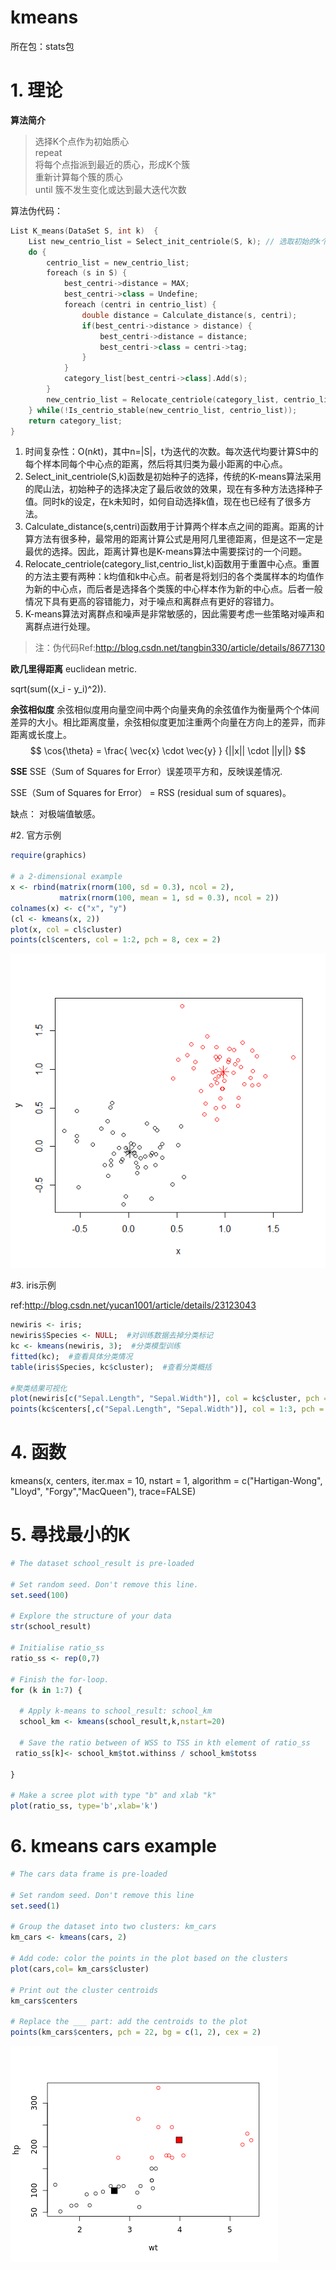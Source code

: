 # kmeans

所在包：stats包

# 1. 理论

**算法简介**
>选择K个点作为初始质心  
>repeat  
>    将每个点指派到最近的质心，形成K个簇  
>    重新计算每个簇的质心  
>until 簇不发生变化或达到最大迭代次数  

算法伪代码：
```cpp
List K_means(DataSet S, int k)  {  
    List new_centrio_list = Select_init_centriole(S, k); // 选取初始的k个中心点  
    do {  
        centrio_list = new_centrio_list;  
        foreach (s in S) {  
            best_centri->distance = MAX;  
            best_centri->class = Undefine;  
            foreach (centri in centrio_list) {  
                double distance = Calculate_distance(s, centri);  
                if(best_centri->distance > distance) {  
                    best_centri->distance = distance;  
                    best_centri->class = centri->tag;  
                }  
            }  
            category_list[best_centri->class].Add(s);  
        }  
        new_centrio_list = Relocate_centriole(category_list, centrio_list, k);  
    } while(!Is_centrio_stable(new_centrio_list, centrio_list));  
    return category_list;  
}  
```
1. 时间复杂性：O(n*k*t)，其中n=|S|，t为迭代的次数。每次迭代均要计算S中的每个样本同每个中心点的距离，然后将其归类为最小距离的中心点。
2. Select_init_centriole(S,k)函数是初始种子的选择，传统的K-means算法采用的爬山法，初始种子的选择决定了最后收敛的效果，现在有多种方法选择种子值。同时k的设定，在k未知时，如何自动选择k值，现在也已经有了很多方法。
3. Calculate_distance(s,centri)函数用于计算两个样本点之间的距离。距离的计算方法有很多种，最常用的距离计算公式是用阿几里德距离，但是这不一定是最优的选择。因此，距离计算也是K-means算法中需要探讨的一个问题。
4. Relocate_centriole(category_list,centrio_list,k)函数用于重置中心点。重置的方法主要有两种：k均值和k中心点。前者是将划归的各个类属样本的均值作为新的中心点，而后者是选择各个类簇的中心样本作为新的中心点。后者一般情况下具有更高的容错能力，对于噪点和离群点有更好的容错力。
5. K-means算法对离群点和噪声是非常敏感的，因此需要考虑一些策略对噪声和离群点进行处理。
>注：伪代码Ref:http://blog.csdn.net/tangbin330/article/details/8677130


**欧几里得距离**
euclidean metric.

sqrt(sum((x_i - y_i)^2)).

**余弦相似度**
余弦相似度用向量空间中两个向量夹角的余弦值作为衡量两个个体间差异的大小。相比距离度量，余弦相似度更加注重两个向量在方向上的差异，而非距离或长度上。
$$ \cos{\theta} = \frac{ \vec{x} \cdot \vec{y} } {||x|| \cdot ||y||} $$

**SSE**
SSE（Sum of Squares for Error）误差项平方和，反映误差情况.

SSE（Sum of Squares for Error） = RSS (residual sum of squares)。

缺点：
对极端值敏感。

#2. 官方示例
```r
require(graphics)

# a 2-dimensional example
x <- rbind(matrix(rnorm(100, sd = 0.3), ncol = 2),
           matrix(rnorm(100, mean = 1, sd = 0.3), ncol = 2))
colnames(x) <- c("x", "y")
(cl <- kmeans(x, 2))
plot(x, col = cl$cluster)
points(cl$centers, col = 1:2, pch = 8, cex = 2)
```
![](/assets/kmeansOfficial.png) 

#3. iris示例

ref:http://blog.csdn.net/yucan1001/article/details/23123043

```r
newiris <- iris;  
newiris$Species <- NULL;  #对训练数据去掉分类标记  
kc <- kmeans(newiris, 3);  #分类模型训练  
fitted(kc);  #查看具体分类情况  
table(iris$Species, kc$cluster);  #查看分类概括  
	  
#聚类结果可视化   
plot(newiris[c("Sepal.Length", "Sepal.Width")], col = kc$cluster, pch = as.integer(iris$Species));  #不同的颜色代表不同的聚类结果，不同的形状代表训练数据集的原始分类情况。  
points(kc$centers[,c("Sepal.Length", "Sepal.Width")], col = 1:3, pch = 8, cex=2);  
```

# 4. 函数

kmeans(x, centers, iter.max = 10, nstart = 1, algorithm = c("Hartigan-Wong", "Lloyd", "Forgy","MacQueen"), trace=FALSE)

# 5. 尋找最小的K

```r
# The dataset school_result is pre-loaded

# Set random seed. Don't remove this line.
set.seed(100)

# Explore the structure of your data
str(school_result)

# Initialise ratio_ss 
ratio_ss <- rep(0,7)

# Finish the for-loop. 
for (k in 1:7) {
  
  # Apply k-means to school_result: school_km
  school_km <- kmeans(school_result,k,nstart=20)
  
  # Save the ratio between of WSS to TSS in kth element of ratio_ss
 ratio_ss[k]<- school_km$tot.withinss / school_km$totss
  
}

# Make a scree plot with type "b" and xlab "k"
plot(ratio_ss, type='b',xlab='k')

```

# 6. kmeans cars example

```r
# The cars data frame is pre-loaded

# Set random seed. Don't remove this line
set.seed(1)

# Group the dataset into two clusters: km_cars
km_cars <- kmeans(cars, 2)

# Add code: color the points in the plot based on the clusters
plot(cars,col= km_cars$cluster)

# Print out the cluster centroids
km_cars$centers

# Replace the ___ part: add the centroids to the plot
points(km_cars$centers, pch = 22, bg = c(1, 2), cex = 2)
```

![](/assets/RkmeansCar.png)